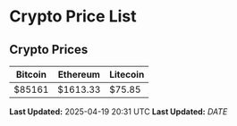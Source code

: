 # Crypto Price List

## Crypto Prices
| Bitcoin | Ethereum | Litecoin |
| ------- | -------- | -------- |
| $85161 | $1613.33 | $75.85 |
**Last Updated:** 2025-04-19 20:31 UTC
**Last Updated:** $DATE$
